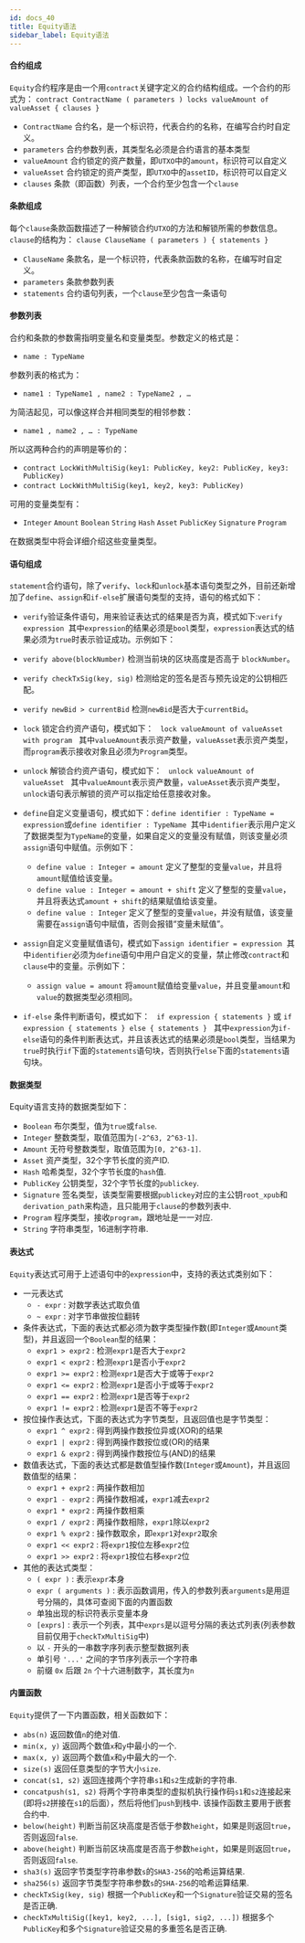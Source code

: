 ```yaml
---
id: docs_40
title: Equity语法
sidebar_label: Equity语法
---
```


#### 合约组成

`Equity`合约程序是由一个用`contract`关键字定义的合约结构组成。一个合约的形式为：
`contract ContractName ( parameters ) locks valueAmount of valueAsset { clauses }`

- `ContractName` 合约名，是一个标识符，代表合约的名称，在编写合约时自定义。
- `parameters` 合约参数列表，其类型名必须是合约语言的基本类型
- `valueAmount` 合约锁定的资产数量，即`UTXO`中的`amount`，标识符可以自定义
- `valueAsset` 合约锁定的资产类型，即`UTXO`中的`assetID`，标识符可以自定义
- `clauses` 条款（即函数）列表，一个合约至少包含一个`clause`

#### 条款组成

每个`clause`条款函数描述了一种解锁合约`UTXO`的方法和解锁所需的参数信息。`clause`的结构为：
`clause ClauseName ( parameters ) { statements }`

- `ClauseName` 条款名，是一个标识符，代表条款函数的名称，在编写时自定义。
- `parameters` 条款参数列表
- `statements` 合约语句列表，一个`clause`至少包含一条语句

#### 参数列表

合约和条款的参数需指明变量名和变量类型。参数定义的格式是：

- `name : TypeName`

参数列表的格式为：

- `name1 : TypeName1 , name2 : TypeName2 , …`

为简洁起见，可以像这样合并相同类型的相邻参数：

- `name1 , name2 , … : TypeName`

所以这两种合约的声明是等价的：

- `contract LockWithMultiSig(key1: PublicKey, key2: PublicKey, key3: PublicKey)`
- `contract LockWithMultiSig(key1, key2, key3: PublicKey)`

可用的变量类型有：

- `Integer` `Amount` `Boolean` `String` `Hash` `Asset` `PublicKey` `Signature` `Program`

在数据类型中将会详细介绍这些变量类型。

#### 语句组成

`statement`合约语句，除了`verify`、`lock`和`unlock`基本语句类型之外，目前还新增加了`define`、`assign`和`if-else`扩展语句类型的支持，语句的格式如下：

- `verify`验证条件语句，用来验证表达式的结果是否为真，模式如下:`verify expression`  其中`expression`的结果必须是`bool`类型，`expression`表达式的结果必须为`true`时表示验证成功。示例如下：
- `verify above(blockNumber)` 检测当前块的区块高度是否高于 `blockNumber`。
- `verify checkTxSig(key, sig)` 检测给定的签名是否与预先设定的公钥相匹配。
- `verify newBid > currentBid` 检测`newBid`是否大于`currentBid`。  
- `lock` 锁定合约资产语句，模式如下：
  `lock valueAmount of valueAsset with program`
  其中`valueAmount`表示资产数量，`valueAsset`表示资产类型，而`program`表示接收对象且必须为`Program`类型。  

- `unlock` 解锁合约资产语句，模式如下：
  `unlock valueAmount of valueAsset`
 
其中`valueAmount`表示资产数量，`valueAsset`表示资产类型，`unlock`语句表示解锁的资产可以指定给任意接收对象。  

- `define`自定义变量语句，模式如下：`define identifier : TypeName = expression`或`define identifier : TypeName`  其中`identifier`表示用户定义了数据类型为`TypeName`的变量，如果自定义的变量没有赋值，则该变量必须`assign`语句中赋值。示例如下：
  - `define value : Integer = amount` 定义了整型的变量`value`，并且将`amount`赋值给该变量。
  - `define value : Integer = amount + shift` 定义了整型的变量`value`，并且将表达式`amount + shift`的结果赋值给该变量。
  - `define value : Integer` 定义了整型的变量`value`，并没有赋值，该变量需要在`assign`语句中赋值，否则会报错“变量未赋值”。  
- `assign`自定义变量赋值语句，模式如下`assign identifier = expression`  其中`identifier`必须为`define`语句中用户自定义的变量，禁止修改`contract`和`clause`中的变量。示例如下：
  - `assign value = amount` 将`amount`赋值给变量`value`，并且变量`amount`和`value`的数据类型必须相同。  
- `if-else` 条件判断语句，模式如下：
  `if expression { statements }` 或 `if expression { statements } else { statements }`
  其中`expression`为`if-else`语句的条件判断表达式，并且该表达式的结果必须是`bool`类型，当结果为`true`时执行`if`下面的`statements`语句块，否则执行`else`下面的`statements`语句块。

#### 数据类型

Equity语言支持的数据类型如下：

- `Boolean` 布尔类型，值为`true`或`false`.
- `Integer` 整数类型，取值范围为`[-2^63, 2^63-1]`.
- `Amount` 无符号整数类型，取值范围为`[0, 2^63-1]`.
- `Asset` 资产类型，32个字节长度的资产ID.
- `Hash` 哈希类型，32个字节长度的`hash`值.
- `PublicKey` 公钥类型，32个字节长度的`publickey`.
- `Signature` 签名类型，该类型需要根据`publickey`对应的主公钥`root_xpub`和`derivation_path`来构造，且只能用于`clause`的参数列表中.
- `Program` 程序类型，接收`program`，跟地址是一一对应.
- `String` 字符串类型，16进制字符串.

#### 表达式

`Equity`表达式可用于上述语句中的`expression`中，支持的表达式类别如下：

- 一元表达式
  - `- expr` : 对数学表达式取负值
  - `~ expr` : 对字节串做按位翻转  
- 条件表达式，下面的表达式都必须为数字类型操作数(即`Integer`或`Amount`类型)，并且返回一个`Boolean`型的结果：
  - `expr1 > expr2` : 检测`expr1`是否大于`expr2`
  - `expr1 < expr2` : 检测`expr1`是否小于`expr2`
  - `expr1 >= expr2` : 检测`expr1`是否大于或等于`expr2`
  - `expr1 <= expr2` : 检测`expr1`是否小于或等于`expr2`
  - `expr1 == expr2` : 检测`expr1`是否等于`expr2`
  - `expr1 != expr2` : 检测`expr1`是否不等于`expr2`  
- 按位操作表达式，下面的表达式为字节类型，且返回值也是字节类型：
  - `expr1 ^ expr2` : 得到两操作数按位异或(XOR)的结果
  - `expr1 | expr2` : 得到两操作数按位或(OR)的结果
  - `expr1 & expr2` : 得到两操作数按位与(AND)的结果  
- 数值表达式，下面的表达式都是数值型操作数(`Integer`或`Amount`)，并且返回数值型的结果：
  - `expr1 + expr2` : 两操作数相加
  - `expr1 - expr2` : 两操作数相减，`expr1`减去`expr2`
  - `expr1 * expr2` : 两操作数相乘
  - `expr1 / expr2` : 两操作数相除，`expr1`除以`expr2`
  - `expr1 % expr2` : 操作数取余，即`expr1`对`expr2`取余
  - `expr1 << expr2` : 将`expr1`按位左移`expr2`位
  - `expr1 >> expr2` : 将`expr1`按位右移`expr2`位  
- 其他的表达式类型：
  - `( expr )` : 表示`expr`本身
  - `expr ( arguments )` : 表示函数调用，传入的参数列表`arguments`是用逗号分隔的，具体可查阅下面的内置函数
  - 单独出现的标识符表示变量本身
  - `[exprs]` : 表示一个列表，其中`exprs`是以逗号分隔的表达式列表(列表参数目前仅用于`checkTxMultiSig`中)
  - 以 `-` 开头的一串数字序列表示整型数据列表
  - 单引号 `'...'` 之间的字节序列表示一个字符串
  - 前缀 `0x` 后跟 `2n` 个十六进制数字，其长度为`n`

#### 内置函数

`Equity`提供了一下内置函数，相关函数如下：

- `abs(n)` 返回数值`n`的绝对值.
- `min(x, y)` 返回两个数值`x`和`y`中最小的一个.
- `max(x, y)` 返回两个数值`x`和`y`中最大的一个.
- `size(s)` 返回任意类型的字节大小`size`.
- `concat(s1, s2)` 返回连接两个字符串`s1`和`s2`生成新的字符串.
- `concatpush(s1, s2)` 将两个字符串类型的虚拟机执行操作码`s1`和`s2`连接起来(即将`s2`拼接在`s1`的后面），然后将他们`push`到栈中. 该操作函数主要用于嵌套合约中.
- `below(height)` 判断当前区块高度是否低于参数`height`，如果是则返回`true`，否则返回`false`.
- `above(height)` 判断当前区块高度是否高于参数`height`，如果是则返回`true`，否则返回`false`.
- `sha3(s)` 返回字节类型字符串参数`s`的`SHA3-256`的哈希运算结果.
- `sha256(s)` 返回字节类型字符串参数`s`的`SHA-256`的哈希运算结果.
- `checkTxSig(key, sig)` 根据一个`PublicKey`和一个`Signature`验证交易的签名是否正确.
- `checkTxMultiSig([key1, key2, ...], [sig1, sig2, ...])` 根据多个`PublicKey`和多个`Signature`验证交易的多重签名是否正确.
